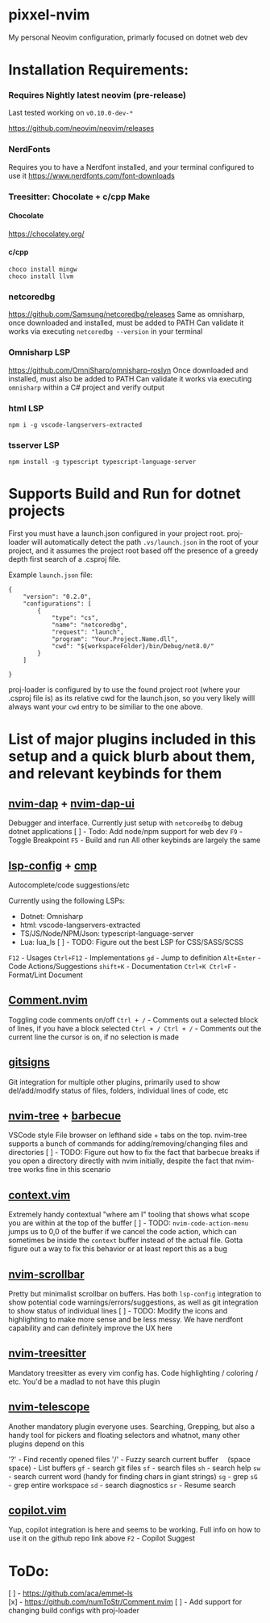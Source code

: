 # pixxel-nvim
My personal Neovim configuration, primarly focused on dotnet web dev

# Installation Requirements:

### Requires Nightly latest neovim (pre-release)
Last tested working on `v0.10.0-dev-*`

https://github.com/neovim/neovim/releases

### NerdFonts
Requires you to have a Nerdfont installed, and your terminal configured to use it
https://www.nerdfonts.com/font-downloads

### Treesitter: Chocolate + c/cpp Make
#### Chocolate
https://chocolatey.org/
#### c/cpp
```
choco install mingw
choco install llvm
```
### netcoredbg
https://github.com/Samsung/netcoredbg/releases
Same as omnisharp, once downloaded and installed, must be added to PATH
Can validate it works via executing `netcoredbg --version` in your terminal

### Omnisharp LSP
https://github.com/OmniSharp/omnisharp-roslyn
Once downloaded and installed, must also be added to PATH
Can validate it works via executing `omnisharp` within a C# project and verify output

### html LSP
`npm i -g vscode-langservers-extracted`

### tsserver LSP
`npm install -g typescript typescript-language-server`

# Supports Build and Run for dotnet projects

First you must have a launch.json configured in your project root. proj-loader will automatically detect the path `.vs/launch.json` in the root of your project, and it assumes the project root based off the presence of a greedy depth first search of a .csproj file.

Example `launch.json` file:
```
{
    "version": "0.2.0",
    "configurations": [
        {
            "type": "cs",
            "name": "netcoredbg",
            "request": "launch",
            "program": "Your.Project.Name.dll",
            "cwd": "${workspaceFolder}/bin/Debug/net8.0/"
        }
    ]

}
```

proj-loader is configured by to use the found project root (where your .csproj file is) as its relative cwd for the launch.json, so you very likely willl always want your `cwd` entry to be similiar to the one above.

# List of major plugins included in this setup and a quick blurb about them, and relevant keybinds for them
## [nvim-dap](https://github.com/mfussenegger/nvim-dap) + [nvim-dap-ui](https://github.com/rcarriga/nvim-dap-ui)
Debugger and interface. Currently just setup with `netcoredbg` to debug dotnet applications
[ ] - Todo: Add node/npm support for web dev
`F9` - Toggle Breakpoint
`F5` - Build and run
All other keybinds are largely the same

## [lsp-config](https://github.com/neovim/nvim-lspconfig) + [cmp](https://github.com/hrsh7th/nvim-cmp)
Autocomplete/code suggestions/etc

Currently using the following LSPs:
* Dotnet: Omnisharp
* html: vscode-langservers-extracted
* TS/JS/Node/NPM/Json: typescript-language-server
* Lua: lua_ls
[ ] - TODO: Figure out the best LSP for CSS/SASS/SCSS

`F12` - Usages
`Ctrl+F12` - Implementations
`gd` - Jump to definition
`Alt+Enter` - Code Actions/Suggestions
`shift+K` - Documentation
`Ctrl+K Ctrl+F` - Format/Lint Document

## [Comment.nvim](https://github.com/numToStr/Comment.nvim)
Toggling code comments on/off
`Ctrl + /` - Comments out a selected block of lines, if you have a block selected
`Ctrl + / Ctrl + /` - Comments out the current line the cursor is on, if no selection is made

## [gitsigns](https://github.com/lewis6991/gitsigns.nvim)
Git integration for multiple other plugins, primarily used to show del/add/modify status of files, folders, individual lines of code, etc

## [nvim-tree](https://github.com/nvim-tree/nvim-tree.lua) + [barbecue](https://github.com/utilyre/barbecue.nvim)
VSCode style File browser on lefthand side + tabs on the top. nvim-tree supports a bunch of commands for adding/removing/changing files and directories
[ ] - TODO: Figure out how to fix the fact that barbecue breaks if you open a directory directly with nvim initially, despite the fact that nvim-tree works fine in this scenario

## [context.vim](https://github.com/wellle/context.vim)
Extremely handy contextual "where am I" tooling that shows what scope you are within at the top of the buffer
[ ] - TODO: `nvim-code-action-menu` jumps us to 0,0 of the buffer if we cancel the code action, which can sometimes be inside the `context` buffer instead of the actual file. Gotta figure out a way to fix this behavior or at least report this as a bug

## [nvim-scrollbar](https://github.com/petertriho/nvim-scrollbar)
Pretty but minimalist scrollbar on buffers. Has both `lsp-config` integration to show potential code warnings/errors/suggestions, as well as git integration to show status of individual lines
[ ] - TODO: Modify the icons and highlighting to make more sense and be less messy. We have nerdfont capability and can definitely improve the UX here

## [nvim-treesitter](https://github.com/nvim-treesitter/nvim-treesitter)
Mandatory treesitter as every vim config has. Code highlighting / coloring / etc. You'd be a madlad to not have this plugin

## [nvim-telescope](https://github.com/nvim-telescope/telescope.nvim)
Another mandatory plugin everyone uses. Searching, Grepping, but also a handy tool for pickers and floating selectors and whatnot, many other plugins depend on this

'?' - Find recently opened files
'/' - Fuzzy search current buffer
`  `(space space) - List buffers
`gf` - search git files
`sf` - search files
`sh` - search help
`sw` - search current word (handy for finding chars in giant strings)
`sg` - grep
`sG` - grep entire workspace
`sd` - search diagnostics
`sr` - Resume search

## [copilot.vim](https://github.com/github/copilot.vim)
Yup, copilot integration is here and seems to be working. Full info on how to use it on the github repo link above
`F2` - Copilot Suggest

# ToDo:

[ ] - https://github.com/aca/emmet-ls  
[x] - https://github.com/numToStr/Comment.nvim
[ ] - Add support for changing build configs with proj-loader

